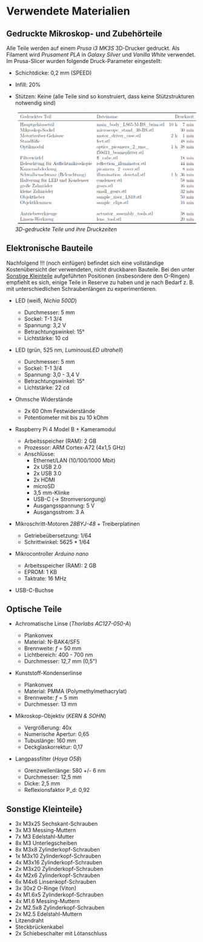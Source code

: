 # Verwendete Materialien 

## Gedruckte Mikroskop- und Zubehörteile

Alle Teile werden auf einem *Prusa i3 MK3S* 3D-Drucker gedruckt. Als Filament wird *Prusament PLA* in *Galaxy Silver* und *Vanilla White* verwendet.
Im Prusa-Slicer wurden folgende Druck-Parameter eingestellt:
* Schichtdicke: 0,2 mm (SPEED)
* Infill: 20\%
* Stützen: Keine (alle Teile sind so konstruiert, dass keine Stützstrukturen notwendig sind)

    <p align="left">
    <img src="01_Bilder/Tabelle_Druckzeiten.PNG" width="550">
    <em><br />3D-gedruckte Teile und ihre Druckzeiten</em>
    </p>



## Elektronische Bauteile

Nachfolgend !!! (noch einfügen) befindet sich eine vollständige Kostenübersicht der verwendeten, nicht druckbaren Bauteile. Bei den unter [Sonstige Kleinteile](sonstige-kleinteile) aufgeführten Positionen (insbesondere den O-Ringen) empfiehlt es sich, einige Teile in Reserve zu haben und je nach Bedarf z. B. mit unterschiedlichen Schraubenlängen zu experimentieren.

* LED (weiß, *Nichia 500D*)
    * Durchmesser: 5 mm
    * Sockel: T-1 3/4
    * Spannung: 3,2 V
    * Betrachtungswinkel: 15°
    * Lichtstärke: 10 cd

* LED (grün, 525 nm, *LuminousLED ultrahell*)
    * Durchmesser: 5 mm
    * Sockel: T-1 3/4
    * Spannung: 3,0 - 3,4 V
    * Betrachtungswinkel: 15°
    * Lichtstärke: 22 cd

* Ohmsche Widerstände
    * 2x 60 Ohm Festwiderstände
    * Potentiometer mit bis zu 10 kOhm

* Raspberry Pi 4 Model B + Kameramodul
    * Arbeitsspeicher (RAM): 2 GB
    * Prozessor: ARM Cortex-A72 (4x1,5 GHz)
    * Anschlüsse:
      * Ethernet/LAN (10/100/1000 Mbit)
      * 2x USB 2.0
      * 2x USB 3.0
      * 2x HDMI
      * microSD
      * 3,5 mm-Klinke
      * USB-C ($\to$ Stromversorgung)
      * Ausgangsspannung: 5 V
      * Ausgangsstrom: 3 A

* Mikroschritt-Motoren *28BYJ-48* + Treiberplatinen
    * Getriebeübersetzung: 1/64
    * Schrittwinkel: 5625 * 1/64

* Mikrocontroller *Arduino nano*
    * Arbeitsspeicher (RAM): 2 GB
    * EPROM: 1 KB
    * Taktrate: 16 MHz

* USB-C-Buchse

## Optische Teile

* Achromatische Linse (*Thorlabs AC127-050-A*)
    * Plankonvex
    * Material: N-BAK4/SF5
    * Brennweite: *f* = 50 mm
    * Lichtbereich: 400 - 700 nm
    * Durchmesser: 12,7 mm (0,5")

* Kunststoff-Kondenserlinse
    * Plankonvex
    * Material: PMMA (Polymethylmethacrylat)
    * Brennweite: *f* = 5 mm
    * Durchmesser: 13 mm

* Mikroskop-Objektiv (*KERN & SOHN*)
    * Vergrößerung: 40x
    * Numerische Apertur: 0,65
    * Tubuslänge: 160 mm
    * Deckglaskorrektur: 0,17

* Langpassfilter (*Hoya O58*)
    * Grenzwellenlänge: 580 +/- 6 nm
    * Durchmesser: 12,5 mm
    * Dicke: 2,5 mm
    * Reflexionsfaktor P_d: 0,92


## Sonstige Kleinteile}

* 3x M3x25 Sechskant-Schrauben
* 3x M3 Messing-Muttern
* 7x M3 Edelstahl-Mutter
* 8x M3 Unterlegscheiben
* 8x M3x8 Zylinderkopf-Schrauben
* 1x M3x10 Zylinderkopf-Schrauben
* 4x M3x16 Zylinderkopf-Schrauben
* 2x M3x20 Zylinderkopf-Schrauben
* 4x M2x6 Zylinderkopf-Schrauben
* 6x M4x6 Linsenkopf-Schrauben
* 3x 30x2 O-Ringe (Viton)
* 4x M1.6x5 Zylinderkopf-Schrauben
* 4x M1.6 Messing-Muttern
* 2x M2.5x8 Zylinderkopf-Schrauben
* 2x M2.5 Edelstahl-Muttern
* Litzendraht
* Steckbrückenkabel
* 2x Schiebeschalter mit Lötanschluss

